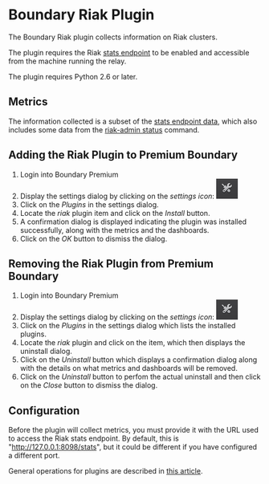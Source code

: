 Boundary Riak Plugin
====================

The Boundary Riak plugin collects information on Riak clusters.

The plugin requires the Riak [stats endpoint](http://docs.basho.com/riak/latest/dev/references/http/status/) to be enabled and accessible from the machine running the relay.

The plugin requires Python 2.6 or later.

## Metrics

The information collected is a subset of the [stats endpoint data](http://docs.basho.com/riak/latest/dev/references/http/status/), which also includes some data from the [riak-admin status](http://docs.basho.com/riak/latest/ops/running/nodes/inspecting/) command.

## Adding the Riak Plugin to Premium Boundary

1. Login into Boundary Premium
2. Display the settings dialog by clicking on the _settings icon_: ![](src/main/resources/settings_icon.png)
3. Click on the _Plugins_ in the settings dialog.
4. Locate the _riak_ plugin item and click on the _Install_ button.
5. A confirmation dialog is displayed indicating the plugin was installed successfully, along with the metrics and the dashboards.
6. Click on the _OK_ button to dismiss the dialog.

## Removing the Riak Plugin from Premium Boundary

1. Login into Boundary Premium
2. Display the settings dialog by clicking on the _settings icon_: ![](src/main/resources/settings_icon.png)
3. Click on the _Plugins_ in the settings dialog which lists the installed plugins.
4. Locate the _riak_ plugin and click on the item, which then displays the uninstall dialog.
5. Click on the _Uninstall_ button which displays a confirmation dialog along with the details on what metrics and dashboards will be removed.
6. Click on the _Uninstall_ button to perfom the actual uninstall and then click on the _Close_ button to dismiss the dialog.

## Configuration

Before the plugin will collect metrics, you must provide it with the URL used to access the Riak stats endpoint.  By default, this is "http://127.0.0.1:8098/stats", but it could be different if you have configured a different port.

General operations for plugins are described in [this article](http://premium-support.boundary.com/customer/portal/articles/1635550-plugins---how-to).
